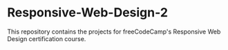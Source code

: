 # Responsive-Web-Design-2
This repository contains the projects for freeCodeCamp's Responsive Web Design certification course.
